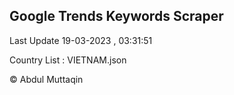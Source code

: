 

## Google Trends Keywords Scraper 
 
Last Update 19-03-2023 , 03:31:51

Country List :
VIETNAM.json



© Abdul Muttaqin 
